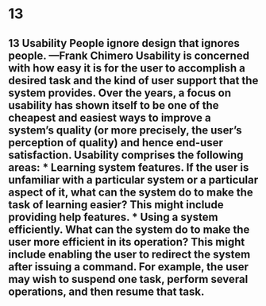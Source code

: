 # 13

## 13 Usability People ignore design that ignores people. —Frank Chimero Usability is concerned with how easy it is for the user to accomplish a desired task and the kind of user support that the system provides. Over the years, a focus on usability has shown itself to be one of the cheapest and easiest ways to improve a system’s quality (or more precisely, the user’s perception of quality) and hence end-user satisfaction. Usability comprises the following areas: *  Learning system features. If the user is unfamiliar with a particular system or a particular aspect of it, what can the system do to make the task of learning easier? This might include providing help features. *  Using a system efficiently. What can the system do to make the user more efficient in its operation? This might include enabling the user to redirect the system after issuing a command. For example, the user may wish to suspend one task, perform several operations, and then resume that task.